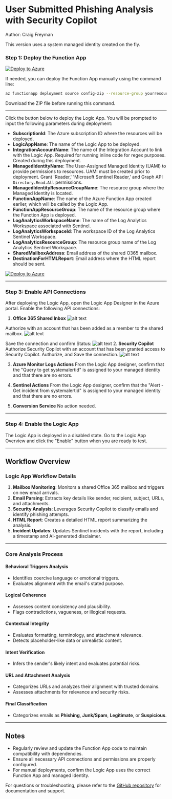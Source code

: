 # User Submitted Phishing Analysis with Security Copilot
Author: Craig Freyman

This version uses a system managed identity created on the fly. 

### Step 1: Deploy the Function App

[![Deploy to Azure](https://aka.ms/deploytoazurebutton)](https://portal.azure.com/#create/Microsoft.Template/uri/https%3A%2F%2Fraw.githubusercontent.com%2Fcd1zz%2Fsecuritycopilot%2Frefs%2Fheads%2Fmain%2FLogicApps%2FPhishingLogicApp%2FPhishingLA_Sentinel_Comments_sysmng_identity%2Ffunctionapp_azuredeploy.json
)

If needed, you can deploy the Function App manually using the command line:
```bash
az functionapp deployment source config-zip --resource-group yourresourcegroup --name youremptyfunctionapp --src .\FunctionApp.zip
```
Download the ZIP file before running this command.

---



Click the button below to deploy the Logic App. You will be prompted to input the following parameters during deployment:

- **SubscriptionId**: The Azure subscription ID where the resources will be deployed.
- **LogicAppName**: The name of the Logic App to be deployed.
- **IntegrationAccountName**: The name of the Integration Account to link with the Logic App. Required for running inline code for regex purposes. Created during this deployment.
- **ManagedIdentityName**: The User-Assigned Managed Identity (UAMI) to provide permissions to resources. UAMI must be created prior to deployment. Grant 'Reader,' 'Microsoft Sentinel Reader,' and Graph API `Directory.Read.All` permissions.
- **ManagedIdentityResourceGroupName**: The resource group where the Managed Identity is located.
- **FunctionAppName**: The name of the Azure Function App created earlier, which will be called by the Logic App.
- **FunctionAppResourceGroup**: The name of the resource group where the Function App is deployed.
- **LogAnalyticsWorkspaceName**: The name of the Log Analytics Workspace associated with Sentinel.
- **LogAnalyticsWorkspaceId**: The workspace ID of the Log Analytics Sentinel Workspace.
- **LogAnalyticsResourceGroup**: The resource group name of the Log Analytics Sentinel Workspace.
- **SharedMailboxAddress**: Email address of the shared O365 mailbox.
- **DestinationForHTMLReport**: Email address where the HTML report should be sent.

[![Deploy to Azure](https://aka.ms/deploytoazurebutton)](https://portal.azure.com/#create/Microsoft.Template/uri/https%3A%2F%2Fraw.githubusercontent.com%2Fcd1zz%2Fsecuritycopilot%2Frefs%2Fheads%2Fmain%2FLogicApps%2FPhishingLogicApp%2FPhishingLA_Sentinel_Comments_sysmng_identity%2Flogicapp_azuredeploy.json
)

---

### Step 3: Enable API Connections

After deploying the Logic App, open the Logic App Designer in the Azure portal. Enable the following API connections:

1. **Office 365 Shared Inbox**
![alt text](image.png)

Authorize with an account that has been added as a member to the shared mailbox.
![alt text](image-1.png)

Save the connection and confirm Status:
![alt text](image-2.png)
2. **Security Copilot**
Authorize Security Copilot with an account that has been granted access to Security Copilot. Authorize, and Save the connection.
![alt text](image-3.png)

3. **Azure Monitor Logs Actions**
From the Logic App designer, confirm that the "Query to get systemalertid" is assigned to your managed identity and that there are no errors. 

4. **Sentinel Actions**
From the Logic App designer, confirm that the "Alert - Get incident from systemalertid" is assigned to your managed identity and that there are no errors. 

5. **Conversion Service**
No action needed.

---

### Step 4: Enable the Logic App

The Logic App is deployed in a disabled state. Go to the Logic App Overview and click the "Enable" button when you are ready to test.

---

## Workflow Overview

### **Logic App Workflow Details**

1. **Mailbox Monitoring**: Monitors a shared Office 365 mailbox and triggers on new email arrivals.
2. **Email Parsing**: Extracts key details like sender, recipient, subject, URLs, and attachments.
3. **Security Analysis**: Leverages Security Copilot to classify emails and identify phishing attempts.
4. **HTML Report**: Creates a detailed HTML report summarizing the analysis.
5. **Incident Updates**: Updates Sentinel incidents with the report, including a timestamp and AI-generated disclaimer.

---

### **Core Analysis Process**

#### Behavioral Triggers Analysis
- Identifies coercive language or emotional triggers.
- Evaluates alignment with the email's stated purpose.

#### Logical Coherence
- Assesses content consistency and plausibility.
- Flags contradictions, vagueness, or illogical requests.

#### Contextual Integrity
- Evaluates formatting, terminology, and attachment relevance.
- Detects placeholder-like data or unrealistic content.

#### Intent Verification
- Infers the sender's likely intent and evaluates potential risks.

#### URL and Attachment Analysis
- Categorizes URLs and analyzes their alignment with trusted domains.
- Assesses attachments for relevance and security risks.

#### Final Classification
- Categorizes emails as **Phishing**, **Junk/Spam**, **Legitimate**, or **Suspicious**.

---

## Notes

- Regularly review and update the Function App code to maintain compatibility with dependencies.
- Ensure all necessary API connections and permissions are properly configured.
- For manual deployments, confirm the Logic App uses the correct Function App and managed identity.

For questions or troubleshooting, please refer to the [GitHub repository](https://github.com/cd1zz/securitycopilot) for documentation and support.

